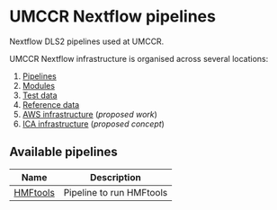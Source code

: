 # UMCCR Nextflow pipelines

Nextflow DLS2 pipelines used at UMCCR.

UMCCR Nextflow infrastructure is organised across several locations:

1. [Pipelines](https://github.com/scwatts/nextflow_pipelines)
1. [Modules](https://github.com/scwatts/nextflow_modules)
1. [Test data](https://github.com/scwatts/nextflow_testdata)
1. [Reference data](https://github.com/umccr/reference_data/tree/dev)
1. [AWS infrastructure](https://github.com/umccr/infrastructure/tree/master/cdk/apps/nextflow) (_proposed work_)
1. [ICA infrastructure](https://github.com/umccr/icav2_nextflow_deployer) (_proposed concept_)

## Available pipelines

| Name                      | Description              |
| --                        | --                       |
| [HMFtools](./hmftools/)   | Pipeline to run HMFtools |

